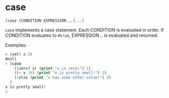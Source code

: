 # case

`(case (CONDITION EXPRESSION...)...)`

`case` implements a case statement. Each CONDITION is evaluated in
order. If CONDITION evaluates to `#true`, EXPRESSION... is evaluated
and returned.

Examples:

```lisp
> (set! x 5)
#null
> (case
    ((zero? x) (print "x is zero!") 1)
    ((< x 10) (print "x is pretty small!") 2)
    (:else (print "x has some other value!") 3)
  )
x is pretty small!
2
```
